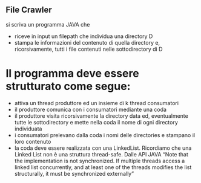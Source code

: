 ## File Crawler

si scriva un programma JAVA che

* riceve in input un filepath che individua una directory D
* stampa le informazioni del contenuto di quella directory e, ricorsivamente,  tutti i file contenuti nelle sottodirectory di D

# Il programma deve essere strutturato come segue:

* attiva un thread produttore ed un insieme di k thread consumatori
* il produttore comunica con i consumatori mediante una coda
* il produttore visita ricorsivamente la directory data ed, eventualmente tutte le sottodirectory e mette nella coda il nome di ogni directory individuata
* i consumatori prelevano dalla coda i nomi delle directories e stampano il loro contenuto
* la coda deve essere realizzata con una LinkedList. Ricordiamo che una Linked List non è una struttura thread-safe. Dalle API JAVA “Note that the implementation is not synchronized. If multiple threads access a linked list concurrently, and at least one of the threads modifies the list structurally, it must be synchronized externally”